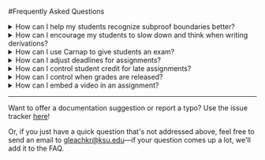 #Frequently Asked Questions

<details>
<summary>How can I help my students recognize subproof boundaries better?</summary>

Carnap has a few options for indicating subproof boundaries. The two main
methods are to either render the proof separately from the input, or to overlay
indentation indicators that correspond to subproof boundaries.

The rendering option looks like this (details depending on the system):

~~~{.Playground .Prop options="fonts resize render" init="now"} 
|1.Show Q->P
|2.   Q         :AS
|3.   P         :PR
|4.:CD 3
~~~

and the overlay option looks like this (details depending on the system):

~~~{.Playground system="magnusSL" guides="fitch" init="now"} 
 P       :AS
 P/\P    :&I 1 1
 P       :&E 2
P->P     :->I 1-3
~~~

You can find details about overlaying indentation guides
[here](./derivations.md#indentation-guides), and details about the rendering
option [here](./derivations.md#options).

</details>

<details>
<summary>How can I encourage my students to slow down and think when writing derivations?</summary>

This is a good question. One option to discourage students from typing before
they think is to slow down the rate at which they get feedback. You can require
a button-press for feedback on a proof, or turn off feedback about correctness
entirely by using the settings `feedback="manual"` or `feedback="syntaxonly"`
respectively. Here's the link for more details on the [feedback
settings](./derivations.md#feedback).

</details>

<details> 
<summary>How can I use Carnap to give students an exam?</summary>

If you're using Carnap, an exam is an assignment just like any other
assignment. But depending on the type of format you want your exam to have, you
may want to set some options on that assignment.

If you'd like your students to be able to submit incorrect answers, rather than
having Carnap warn them when something is wrong, then you can add `exam` to the
options attribute of your exercises, writing them something like this:

    ~~~{.ProofChecker options="fonts exam" } 
    1.1 :|-: P->P
    ~~~

All the exercise types except for the syntax-checker support the `exam` option;
you can also set other options to disable checking or allow only certain types
of feedback on the unsubmitted work. Check the documentation for individual
exercise types to get the details on how to do that.

If your students are allowed to submit incorrect answers, you might want to
review them and assign partial credit. You can do that using the review area
that's associated with each assignment. There are also a few assignment
settings that might also be helpful for an exam. In particular, 

1. you can set a timer, so that exam needs to be completed in a certain number
   of minutes after its opened, and

2. you can set a "release date" for grades, so that students can only view
   grades after everyone has completed the exam.

Details on the review area, and assignment settings, can be found here:
[here](./dashboard.md#assign-uploaded-documents).

You may also want to know how reset the exam timer for certain students, or how
to offer accessibility accommodations for certain students. Information on how
to do that can be found [here](,/dashboard.md#actions-on-students)

</details>

<details>
<summary>How can I adjust deadlines for assignments?</summary>

There are two major deadlines associated with an assignment. One is the *due
date*. This is displayed on each student's user page, and determines whether
work counts as late. The other is the *visible* date. After the *visible* date
passes, the assignment is no longer visible to the student, and can't be
accessed. You can configure both of these dates by pressing the small "gear"
icon that appears next to the assignment listing in the "manage assignments"
tab on the instructor page.

You can also adjust deadlines per-student in two ways. One is to offer the
student an extension. You can do this by clicking the "calendar plus" icon
that appears next to the student's name in the class roster on your instructor
page. The extension will override both the due-date and the visibility date for
that student. You can also set a deadline adjustment policy for a specific
student by clicking the "clock" icon next to the student's name.

</details>

<details> 
<summary>How can I control student credit for late assignments?</summary>

By default, students receive half-credit (rounding down) for problems that are
submitted after the due date, but while the problem is still visible. However,
late credit is configurable using the `late-credit` option, which applies to
all exercises. You can set the `late-credit` option like this:

    ~~~{.SomeProblemType late-credit=4} 
    1.1 SOME PROBLEM
    ~~~

</details>

<details>
<summary>How can I control when grades are released?</summary>

Ordinarily, a student's score for a problem is visible (on the student's user
page) immediately after the student submits a problem. In some situations (for
example, during an exam), this can be undesirable.

If you want to release grades only after a certain time and date, then you can
set a "Release Grades After" time when you create the assignment. You can also
update this release time by pressing the "gear" icon next to the assignment on
your instructor page, in the "manage assignments" tab.

</details>

<details>
<summary>How can I embed a video in an assignment?</summary>

Carnap's markdown dialect supports [raw
HTML](https://pandoc.org/MANUAL.html#extension-raw_html), so you can embed
videos by including them in the same way that you might include them in an
ordinary webpage. There are two main options.

If your video is a file (a `.mp4`, `mov`, `avi` file or something similar) that
you have uploaded to a file hosting service somewhere, then you can point a
video tag at it by including something like this in your pandoc document:

    <video controls
        src="https://archive.org/download/day_the_earth_stood_still/day_the_earth_stood_still_512kb.mp4"
        width="560"></video>

Which will produce something like this (in browsers that support embedded
videos):

<video controls
    src="https://archive.org/download/day_the_earth_stood_still/day_the_earth_stood_still_512kb.mp4"
    width="560"></video>

More details on how to use `<video>` tags can be found
[here](https://developer.mozilla.org/en-US/docs/Web/HTML/Element/video). 

Note: *Please don't upload video files to the Carnap site*. We're not designed
to serve these. Video files will need to be hosted elsewhere.

If your video hosted at a site like youtube or vimeo, rather than at a file
hosting service, then you can instead use an "embed code". Instructions for
obtaining an embed code for each of these services can be found here: [for
youtube](https://support.google.com/youtube/answer/171780?hl=en), and [for
vimeo](https://vimeo.zendesk.com/hc/en-us/articles/224969968-Embedding-videos-overview)

The embed code, when you get it, should look a bit like this:

    <iframe width="560" height="315"
        src="https://www.youtube.com/embed/nfeWlHVyBZQ" frameborder="0"
        allow="accelerometer; autoplay; clipboard-write; encrypted-media;
        gyroscope; picture-in-picture" allowfullscreen></iframe>

And should result in something like this

<iframe width="560" height="315"
    src="https://www.youtube.com/embed/nfeWlHVyBZQ" frameborder="0"
    allow="accelerometer; autoplay; clipboard-write; encrypted-media; gyroscope;
    picture-in-picture" allowfullscreen></iframe>

</details>

---

Want to offer a documentation suggestion or report a typo? Use the issue
tracker [here](https://github.com/Carnap/Carnap-Documentation/issues)!

Or, if you just have a quick question that's not addressed above, feel free to
send an email to [gleachkr@ksu.edu](mailto:gleachkr@ksu.edu)—if your question
comes up a lot, we'll add it to the FAQ.
